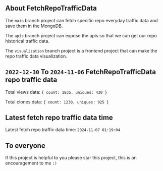 ## About FetchRepoTrafficData

The `main` branch project can fetch specific repo everyday traffic data and save them in the MongoDB.

The `apis` branch project can expose the apis so that we can get our repo historical traffic data.

The `visualization` branch project is a frontend project that can make the repo traffic data visualization.

## `2022-12-30` To `2024-11-06` FetchRepoTrafficData repo traffic data

Total views data: `{ count: 1835, uniques: 430 }`

Total clones data: `{ count: 1230, uniques: 925 }`

## Latest fetch repo traffic data time

Latest fetch repo traffic data time: `2024-11-07 01:19:04`

## To everyone

If this project is helpful to you please star this project, this is an encouragement to me `:)`



